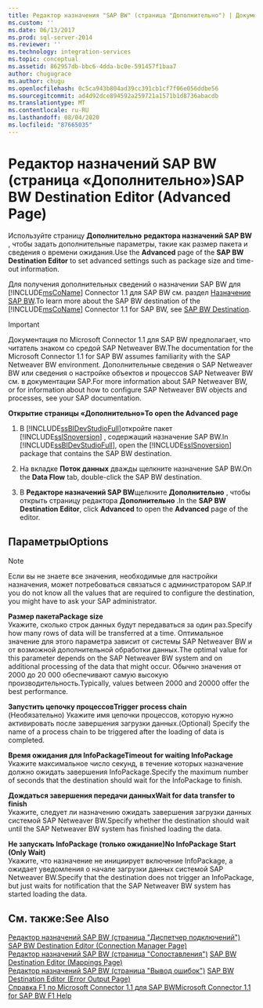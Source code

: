 ```yaml
---
title: Редактор назначения "SAP BW" (страница "Дополнительно") | Документы Майкрософт
ms.custom: ''
ms.date: 06/13/2017
ms.prod: sql-server-2014
ms.reviewer: ''
ms.technology: integration-services
ms.topic: conceptual
ms.assetid: 862957db-bbc6-4dda-bc0e-591457f1baa7
author: chugugrace
ms.author: chugu
ms.openlocfilehash: 0c5ca943b804ad39cc391cb1cf7f06e056ddbe56
ms.sourcegitcommit: ad4d92dce894592a259721a1571b1d8736abacdb
ms.translationtype: MT
ms.contentlocale: ru-RU
ms.lasthandoff: 08/04/2020
ms.locfileid: "87665035"
---
```

# <a name="sap-bw-destination-editor-advanced-page"></a><span data-ttu-id="d187b-102">Редактор назначений SAP BW (страница «Дополнительно»)</span><span class="sxs-lookup"><span data-stu-id="d187b-102">SAP BW Destination Editor (Advanced Page)</span></span>
  <span data-ttu-id="d187b-103">Используйте страницу **Дополнительно** **редактора назначений SAP BW** , чтобы задать дополнительные параметры, такие как размер пакета и сведения о времени ожидания.</span><span class="sxs-lookup"><span data-stu-id="d187b-103">Use the **Advanced** page of the **SAP BW Destination Editor** to set advanced settings such as package size and time-out information.</span></span>  
  
 <span data-ttu-id="d187b-104">Для получения дополнительных сведений о назначении SAP BW для [!INCLUDE[msCoName](../../includes/msconame-md.md)] Connector 1.1 для SAP BW см. раздел [Назначение SAP BW](sap-bw-destination.md).</span><span class="sxs-lookup"><span data-stu-id="d187b-104">To learn more about the SAP BW destination of the [!INCLUDE[msCoName](../../includes/msconame-md.md)] Connector 1.1 for SAP BW, see [SAP BW Destination](sap-bw-destination.md).</span></span>  
  
> [!IMPORTANT]  
>  <span data-ttu-id="d187b-105">Документация по Microsoft Connector 1.1 для SAP BW предполагает, что читатель знаком со средой SAP Netweaver BW.</span><span class="sxs-lookup"><span data-stu-id="d187b-105">The documentation for the Microsoft Connector 1.1 for SAP BW assumes familiarity with the SAP Netweaver BW environment.</span></span> <span data-ttu-id="d187b-106">Дополнительные сведения о SAP Netweaver BW или сведения о настройке объектов и процессов SAP Netweaver BW см. в документации SAP.</span><span class="sxs-lookup"><span data-stu-id="d187b-106">For more information about SAP Netweaver BW, or for information about how to configure SAP Netweaver BW objects and processes, see your SAP documentation.</span></span>  
  
 <span data-ttu-id="d187b-107">**Открытие страницы «Дополнительно»**</span><span class="sxs-lookup"><span data-stu-id="d187b-107">**To open the Advanced page**</span></span>  
  
1.  <span data-ttu-id="d187b-108">В [!INCLUDE[ssBIDevStudioFull](../../includes/ssbidevstudiofull-md.md)]откройте пакет [!INCLUDE[ssISnoversion](../../includes/ssisnoversion-md.md)] , содержащий назначение SAP BW.</span><span class="sxs-lookup"><span data-stu-id="d187b-108">In [!INCLUDE[ssBIDevStudioFull](../../includes/ssbidevstudiofull-md.md)], open the [!INCLUDE[ssISnoversion](../../includes/ssisnoversion-md.md)] package that contains the SAP BW destination.</span></span>  
  
2.  <span data-ttu-id="d187b-109">На вкладке **Поток данных** дважды щелкните назначение SAP BW.</span><span class="sxs-lookup"><span data-stu-id="d187b-109">On the **Data Flow** tab, double-click the SAP BW destination.</span></span>  
  
3.  <span data-ttu-id="d187b-110">В **Редакторе назначений SAP BW**щелкните **Дополнительно** , чтобы открыть страницу редактора **Дополнительно** .</span><span class="sxs-lookup"><span data-stu-id="d187b-110">In the **SAP BW Destination Editor**, click **Advanced** to open the **Advanced** page of the editor.</span></span>  
  
## <a name="options"></a><span data-ttu-id="d187b-111">Параметры</span><span class="sxs-lookup"><span data-stu-id="d187b-111">Options</span></span>  
  
> [!NOTE]  
>  <span data-ttu-id="d187b-112">Если вы не знаете все значения, необходимые для настройки назначения, может потребоваться связаться с администратором SAP.</span><span class="sxs-lookup"><span data-stu-id="d187b-112">If you do not know all the values that are required to configure the destination, you might have to ask your SAP administrator.</span></span>  
  
 <span data-ttu-id="d187b-113">**Размер пакета**</span><span class="sxs-lookup"><span data-stu-id="d187b-113">**Package size**</span></span>  
 <span data-ttu-id="d187b-114">Укажите, сколько строк данных будут передаваться за один раз.</span><span class="sxs-lookup"><span data-stu-id="d187b-114">Specify how many rows of data will be transferred at a time.</span></span> <span data-ttu-id="d187b-115">Оптимальное значение для этого параметра зависит от системы SAP Netweaver BW и от возможной дополнительной обработки данных.</span><span class="sxs-lookup"><span data-stu-id="d187b-115">The optimal value for this parameter depends on the SAP Netweaver BW system and on additional processing of the data that might occur.</span></span> <span data-ttu-id="d187b-116">Обычно значения от 2000 до 20 000 обеспечивают самую высокую производительность.</span><span class="sxs-lookup"><span data-stu-id="d187b-116">Typically, values between 2000 and 20000 offer the best performance.</span></span>  
  
 <span data-ttu-id="d187b-117">**Запустить цепочку процессов**</span><span class="sxs-lookup"><span data-stu-id="d187b-117">**Trigger process chain**</span></span>  
 <span data-ttu-id="d187b-118">(Необязательно) Укажите имя цепочки процессов, которую нужно активировать после завершения загрузки данных.</span><span class="sxs-lookup"><span data-stu-id="d187b-118">(Optional) Specify the name of a process chain to be triggered after the loading of data is completed.</span></span>  
  
 <span data-ttu-id="d187b-119">**Время ожидания для InfoPackage**</span><span class="sxs-lookup"><span data-stu-id="d187b-119">**Timeout for waiting InfoPackage**</span></span>  
 <span data-ttu-id="d187b-120">Укажите максимальное число секунд, в течение которых назначение должно ожидать завершения InfoPackage.</span><span class="sxs-lookup"><span data-stu-id="d187b-120">Specify the maximum number of seconds that the destination should wait for the InfoPackage to finish.</span></span>  
  
 <span data-ttu-id="d187b-121">**Дождаться завершения передачи данных**</span><span class="sxs-lookup"><span data-stu-id="d187b-121">**Wait for data transfer to finish**</span></span>  
 <span data-ttu-id="d187b-122">Укажите, следует ли назначению ожидать завершения загрузки данных системой SAP Netweaver BW.</span><span class="sxs-lookup"><span data-stu-id="d187b-122">Specify whether the destination should wait until the SAP Netweaver BW system has finished loading the data.</span></span>  
  
 <span data-ttu-id="d187b-123">**Не запускать InfoPackage (только ожидание)**</span><span class="sxs-lookup"><span data-stu-id="d187b-123">**No InfoPackage Start (Only Wait)**</span></span>  
 <span data-ttu-id="d187b-124">Укажите, что назначение не инициирует включение InfoPackage, а ожидает уведомления о начале загрузки данных системой SAP Netweaver BW.</span><span class="sxs-lookup"><span data-stu-id="d187b-124">Specify that the destination does not trigger an InfoPackage, but just waits for notification that the SAP Netweaver BW system has started loading the data.</span></span>  
  
## <a name="see-also"></a><span data-ttu-id="d187b-125">См. также:</span><span class="sxs-lookup"><span data-stu-id="d187b-125">See Also</span></span>  
 <span data-ttu-id="d187b-126">[Редактор назначений SAP BW (страница "Диспетчер подключений")](sap-bw-destination-editor-connection-manager-page.md) </span><span class="sxs-lookup"><span data-stu-id="d187b-126">[SAP BW Destination Editor &#40;Connection Manager Page&#41;](sap-bw-destination-editor-connection-manager-page.md) </span></span>  
 <span data-ttu-id="d187b-127">[Редактор назначений SAP BW (страница "Сопоставления")](sap-bw-destination-editor-mappings-page.md) </span><span class="sxs-lookup"><span data-stu-id="d187b-127">[SAP BW Destination Editor &#40;Mappings Page&#41;](sap-bw-destination-editor-mappings-page.md) </span></span>  
 <span data-ttu-id="d187b-128">[Редактор назначений SAP BW (страница "Вывод ошибок")](sap-bw-destination-editor-error-output-page.md) </span><span class="sxs-lookup"><span data-stu-id="d187b-128">[SAP BW Destination Editor &#40;Error Output Page&#41;](sap-bw-destination-editor-error-output-page.md) </span></span>  
 [<span data-ttu-id="d187b-129">Справка F1 по Microsoft Connector 1.1 для SAP BW</span><span class="sxs-lookup"><span data-stu-id="d187b-129">Microsoft Connector 1.1 for SAP BW F1 Help</span></span>](../microsoft-connector-for-sap-bw-f1-help.md)  
  
  
